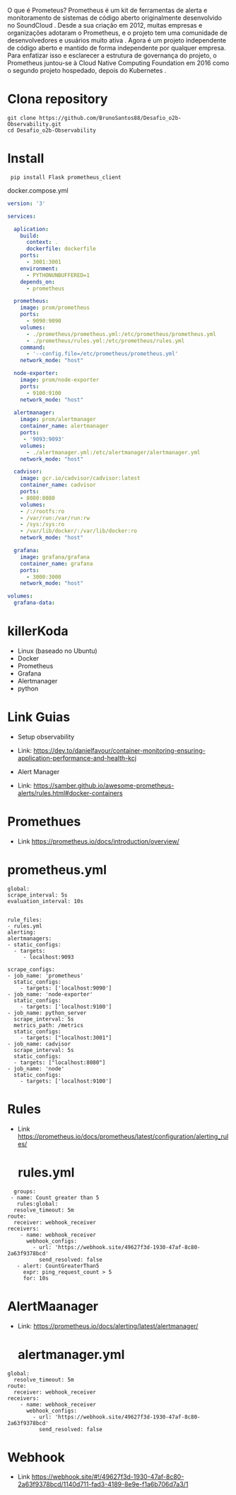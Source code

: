 O que é Prometeus?
Prometheus é um kit de ferramentas de alerta e monitoramento de sistemas de código aberto originalmente desenvolvido no SoundCloud . Desde a sua criação em 2012, muitas empresas e organizações adotaram o Prometheus, e o projeto tem uma comunidade de desenvolvedores e usuários muito ativa . Agora é um projeto independente de código aberto e mantido de forma independente por qualquer empresa. Para enfatizar isso e esclarecer a estrutura de governança do projeto, o Prometheus juntou-se à Cloud Native Computing Foundation em 2016 como o segundo projeto hospedado, depois do Kubernetes .

# Clona repository

``` Acessar pasta Desafio_o2b
git clone https://github.com/BrunoSantos88/Desafio_o2b-Observability.git
cd Desafio_o2b-Observability
``` 

# Install
``` Dependencias caso seja feito local
 pip install Flask prometheus_client
```
docker.compose.yml
``` yml
version: '3'

services:

  aplication:
    build:
      context: .
      dockerfile: dockerfile
    ports:
      - 3001:3001
    environment:
      - PYTHONUNBUFFERED=1
    depends_on:
      - prometheus

  prometheus:
    image: prom/prometheus
    ports:
      - 9090:9090
    volumes:
      - ./prometheus/prometheus.yml:/etc/prometheus/prometheus.yml
      - ./prometheus/rules.yml:/etc/prometheus/rules.yml
    command:
      - '--config.file=/etc/prometheus/prometheus.yml'
    network_mode: "host"

  node-exporter:
    image: prom/node-exporter
    ports:
      - 9100:9100
    network_mode: "host"
 
  alertmanager:
    image: prom/alertmanager
    container_name: alertmanager
    ports:
     - '9093:9093'
    volumes:
      - ./alertmanager.yml:/etc/alertmanager/alertmanager.yml
    network_mode: "host"

  cadvisor:
    image: gcr.io/cadvisor/cadvisor:latest
    container_name: cadvisor
    ports:
    - 8080:8080
    volumes:
    - /:/rootfs:ro
    - /var/run:/var/run:rw
    - /sys:/sys:ro
    - /var/lib/docker/:/var/lib/docker:ro
    network_mode: "host"

  grafana:
    image: grafana/grafana
    container_name: grafana
    ports:
      - 3000:3000
    network_mode: "host"

volumes:
  grafana-data:

````
# killerKoda
- Linux (baseado no Ubuntu)
- Docker
- Prometheus
- Grafana
- Alertmanager
- python
  
# Link Guias

- Setup observability
- Link: https://dev.to/danielfavour/container-monitoring-ensuring-application-performance-and-health-kcj

- Alert Manager
- Link: https://samber.github.io/awesome-prometheus-alerts/rules.html#docker-containers

# Promethues 
- Link https://prometheus.io/docs/introduction/overview/

# prometheus.yml
  ```
global:
  scrape_interval: 5s
  evaluation_interval: 10s

  
rule_files:
  - rules.yml
alerting:
  alertmanagers:
  - static_configs:
    - targets:
       - localhost:9093
       
scrape_configs:
  - job_name: 'prometheus'
    static_configs:
      - targets: ['localhost:9090']
  - job_name: 'node-exporter'
    static_configs:
      - targets: ['localhost:9100']
  - job_name: python_server
    scrape_interval: 5s
    metrics_path: /metrics
    static_configs:
      - targets: ["localhost:3001"]
  - job_name: cadvisor
    scrape_interval: 5s
    static_configs:
    - targets: ["localhost:8080"]
  - job_name: 'node'
    static_configs:
      - targets: ['localhost:9100']

```

# Rules
- Link https://prometheus.io/docs/prometheus/latest/configuration/alerting_rules/

  # rules.yml
````
  groups:
 - name: Count greater than 5
   rules:global:
  resolve_timeout: 5m
route:
  receiver: webhook_receiver
receivers:
    - name: webhook_receiver
      webhook_configs:
        - url: 'https://webhook.site/49627f3d-1930-47af-8c80-2a63f9378bcd'
          send_resolved: false
   - alert: CountGreaterThan5
     expr: ping_request_count > 5
     for: 10s
  ````

# AlertMaanager

- Link: https://prometheus.io/docs/alerting/latest/alertmanager/

  # alertmanager.yml

````
global:
  resolve_timeout: 5m
route:
  receiver: webhook_receiver
receivers:
    - name: webhook_receiver
      webhook_configs:
        - url: 'https://webhook.site/49627f3d-1930-47af-8c80-2a63f9378bcd'
          send_resolved: false
  ````
  

# Webhook
- Link https://webhook.site/#!/49627f3d-1930-47af-8c80-2a63f9378bcd/1140d711-fad3-4189-8e9e-f1a6b706d7a3/1
